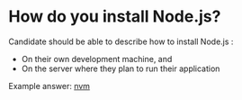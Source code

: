 # How do you install Node.js?

Candidate should be able to describe how to install Node.js :

* On their own development machine, and
* On the server where they plan to run their application

Example answer: [nvm](https://github.com/nvm-sh/nvm)

